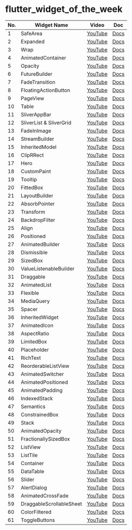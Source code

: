 # flutter_widget_of_the_week

<!-- VSCodeの拡張機能で整形 Option + Shift + F -->
| No. | Widget Name              | Video                                                  | Doc                                                                                 |
| --- | ------------------------ | ------------------------------------------------------ | ----------------------------------------------------------------------------------- |
| 1   | SafeArea                 | [YouTube](https://www.youtube.com/watch?v=lkF0TQJO0bA) | [Docs](https://api.flutter.dev/flutter/widgets/SafeArea-class.html)                 |
| 2   | Expanded                 | [YouTube](https://www.youtube.com/watch?v=_rnZaagadyo) | [Docs](https://api.flutter.dev/flutter/widgets/Expanded-class.html)                 |
| 3   | Wrap                     | [YouTube](https://www.youtube.com/watch?v=z5iw2SeFx2M) | [Docs](https://api.flutter.dev/flutter/widgets/Wrap-class.html)                     |
| 4   | AnimatedContainer        | [YouTube](https://www.youtube.com/watch?v=yI-8QHpGIP4) | [Docs](https://api.flutter.dev/flutter/widgets/AnimatedContainer-class.html)        |
| 5   | Opacity                  | [YouTube](https://www.youtube.com/watch?v=9hltevOHQBw) | [Docs](https://api.flutter.dev/flutter/widgets/Opacity-class.html)                  |
| 6   | FutureBuilder            | [YouTube](https://www.youtube.com/watch?v=ek8ZPdWj4Qo) | [Docs](https://api.flutter.dev/flutter/widgets/FutureBuilder-class.html)            |
| 7   | FadeTransition           | [YouTube](https://www.youtube.com/watch?v=rLwWVbv3xDQ) | [Docs](https://api.flutter.dev/flutter/widgets/FadeTransition-class.html)           |
| 8   | FloatingActionButton     | [YouTube](https://www.youtube.com/watch?v=2uaoEDOgk_I) | [Docs](https://api.flutter.dev/flutter/material/FloatingActionButton-class.html)    |
| 9   | PageView                 | [YouTube](https://www.youtube.com/watch?v=J1gE9xvph-A) | [Docs](https://api.flutter.dev/flutter/widgets/PageView-class.html)                 |
| 10  | Table                    | [YouTube](https://www.youtube.com/watch?v=_lbE0wsVZSw) | [Docs](https://api.flutter.dev/flutter/widgets/Table-class.html)                    |
| 11  | SliverAppBar             | [YouTube](https://www.youtube.com/watch?v=R9C5KMJKluE) | [Docs](https://api.flutter.dev/flutter/material/SliverAppBar-class.html)            |
| 12  | SliverList & SliverGrid  | [YouTube](https://www.youtube.com/watch?v=ORiTTaVY6mM) | [Docs](https://api.flutter.dev/flutter/widgets/SliverList-class.html)               |
| 13  | FadeInImage              | [YouTube](https://www.youtube.com/watch?v=pK738Pg9cxc) | [Docs](https://api.flutter.dev/flutter/widgets/FadeInImage-class.html)              |
| 14  | StreamBuilder            | [YouTube](https://www.youtube.com/watch?v=MkKEWHfy99Y) | [Docs](https://api.flutter.dev/flutter/widgets/StreamBuilder-class.html)            |
| 15  | InheritedModel           | [YouTube](https://www.youtube.com/watch?v=ml5uefGgkaA) | [Docs](https://api.flutter.dev/flutter/widgets/InheritedModel-class.html)           |
| 16  | ClipRRect                | [YouTube](https://www.youtube.com/watch?v=eI43jkQkrvs) | [Docs](https://api.flutter.dev/flutter/widgets/ClipRRect-class.html)                |
| 17  | Hero                     | [YouTube](https://www.youtube.com/watch?v=Be9UH1kXFDw) | [Docs](https://api.flutter.dev/flutter/widgets/Hero-class.html)                     |
| 18  | CustomPaint              | [YouTube](https://www.youtube.com/watch?v=kp14Y4uHpHs) | [Docs](https://api.flutter.dev/flutter/widgets/CustomPaint-class.html)              |
| 19  | Tooltip                  | [YouTube](https://www.youtube.com/watch?v=EeEfD5fI-5Q) | [Docs](https://api.flutter.dev/flutter/material/Tooltip-class.html)                 |
| 20  | FittedBox                | [YouTube](https://www.youtube.com/watch?v=T4Uehk3_wlY) | [Docs](https://api.flutter.dev/flutter/widgets/FittedBox-class.html)                |
| 21  | LayoutBuilder            | [YouTube](https://www.youtube.com/watch?v=IYDVcriKjsw) | [Docs](https://api.flutter.dev/flutter/widgets/LayoutBuilder-class.html)            |
| 22  | AbsorbPointer            | [YouTube](https://www.youtube.com/watch?v=65HoWqBboI8) | [Docs](https://api.flutter.dev/flutter/widgets/AbsorbPointer-class.html)            |
| 23  | Transform                | [YouTube](https://www.youtube.com/watch?v=9z_YNlRlWfA) | [Docs](https://api.flutter.dev/flutter/widgets/Transform-class.html)                |
| 24  | BackdropFilter           | [YouTube](https://www.youtube.com/watch?v=dYRs7Q1vfYI) | [Docs](https://api.flutter.dev/flutter/widgets/BackdropFilter-class.html)           |
| 25  | Align                    | [YouTube](https://www.youtube.com/watch?v=g2E7yl3MwMk) | [Docs](https://api.flutter.dev/flutter/widgets/Align-class.html)                    |
| 26  | Positioned               | [YouTube](https://www.youtube.com/watch?v=EgtPleVwxBQ) | [Docs](https://api.flutter.dev/flutter/widgets/Positioned-class.html)               |
| 27  | AnimatedBuilder          | [YouTube](https://www.youtube.com/watch?v=N-RiyZlv8v8) | [Docs](https://api.flutter.dev/flutter/widgets/AnimatedBuilder-class.html)          |
| 28  | Dismissible              | [YouTube](https://www.youtube.com/watch?v=iEMgjrfuc58) | [Docs](https://api.flutter.dev/flutter/widgets/Dismissible-class.html)              |
| 29  | SizedBox                 | [YouTube](https://www.youtube.com/watch?v=EHPu_DzRfqA) | [Docs](https://api.flutter.dev/flutter/widgets/SizedBox-class.html)                 |
| 30  | ValueListenableBuilder   | [YouTube](https://www.youtube.com/watch?v=s-ZG-jS5QHQ) | [Docs](https://api.flutter.dev/flutter/widgets/ValueListenableBuilder-class.html)   |
| 31  | Draggable                | [YouTube](https://www.youtube.com/watch?v=QzA4c4QHZCY) | [Docs](https://api.flutter.dev/flutter/widgets/Draggable-class.html)                |
| 32  | AnimatedList             | [YouTube](https://www.youtube.com/watch?v=ZtfItHwFlZ8) | [Docs](https://api.flutter.dev/flutter/widgets/AnimatedList-class.html)             |
| 33  | Flexible                 | [YouTube](https://www.youtube.com/watch?v=CI7x0mAZiY0) | [Docs](https://api.flutter.dev/flutter/widgets/Flexible-class.html)                 |
| 34  | MediaQuery               | [YouTube](https://www.youtube.com/watch?v=A3WrA4zAaPw) | [Docs](https://api.flutter.dev/flutter/widgets/MediaQuery-class.html)               |
| 35  | Spacer                   | [YouTube](https://www.youtube.com/watch?v=7FJgd7QN1zI) | [Docs](https://api.flutter.dev/flutter/widgets/Spacer-class.html)                   |
| 36  | InheritedWidget          | [YouTube](https://www.youtube.com/watch?v=1t-8rBCGBYw) | [Docs](https://api.flutter.dev/flutter/widgets/InheritedWidget-class.html)          |
| 37  | AnimatedIcon             | [YouTube](https://www.youtube.com/watch?v=pJcbh8pbvJs) | [Docs](https://api.flutter.dev/flutter/material/AnimatedIcon-class.html)            |
| 38  | AspectRatio              | [YouTube](https://www.youtube.com/watch?v=XcnP3_mO_Ms) | [Docs](https://api.flutter.dev/flutter/widgets/AspectRatio-class.html)              |
| 39  | LimitedBox               | [YouTube](https://www.youtube.com/watch?v=uVki2CIzBTs) | [Docs](https://api.flutter.dev/flutter/widgets/LimitedBox-class.html)               |
| 40  | Placeholder              | [YouTube](https://www.youtube.com/watch?v=LPe56fezmoo) | [Docs](https://api.flutter.dev/flutter/widgets/Placeholder-class.html)              |
| 41  | RichText                 | [YouTube](https://www.youtube.com/watch?v=rykDVh-QFfw) | [Docs](https://api.flutter.dev/flutter/widgets/RichText-class.html)                 |
| 42  | ReorderableListView      | [YouTube](https://www.youtube.com/watch?v=3fB1mxOsqJE) | [Docs](https://api.flutter.dev/flutter/material/ReorderableListView-class.html)     |
| 43  | AnimatedSwitcher         | [YouTube](https://www.youtube.com/watch?v=2W7POjFb88g) | [Docs](https://api.flutter.dev/flutter/widgets/AnimatedSwitcher-class.html)         |
| 44  | AnimatedPositioned       | [YouTube](https://www.youtube.com/watch?v=hC3s2YdtWt8) | [Docs](https://api.flutter.dev/flutter/widgets/AnimatedPositioned-class.html)       |
| 45  | AnimatedPadding          | [YouTube](https://www.youtube.com/watch?v=PY2m0fhGNz4) | [Docs](https://api.flutter.dev/flutter/widgets/AnimatedPadding-class.html)          |
| 46  | IndexedStack             | [YouTube](https://www.youtube.com/watch?v=_O0PPD1Xfbk) | [Docs](https://api.flutter.dev/flutter/widgets/IndexedStack-class.html)             |
| 47  | Semantics                | [YouTube](https://www.youtube.com/watch?v=NvtMt_DtFrQ) | [Docs](https://api.flutter.dev/flutter/widgets/Semantics-class.html)                |
| 48  | ConstrainedBox           | [YouTube](https://www.youtube.com/watch?v=o2KveVr7adg) | [Docs](https://api.flutter.dev/flutter/widgets/ConstrainedBox-class.html)           |
| 49  | Stack                    | [YouTube](https://www.youtube.com/watch?v=o2KveVr7adg) | [Docs](https://api.flutter.dev/flutter/widgets/Stack-class.html)                    |
| 50  | AnimatedOpacity          | [YouTube](https://www.youtube.com/watch?v=QZAvjqOqiLY) | [Docs](https://api.flutter.dev/flutter/widgets/AnimatedOpacity-class.html)          |
| 51  | FractionallySizedBox     | [YouTube](https://www.youtube.com/watch?v=PEsY654EGZ0) | [Docs](https://api.flutter.dev/flutter/widgets/FractionallySizedBox-class.html)     |
| 52  | ListView                 | [YouTube](https://www.youtube.com/watch?v=KJpkjHGiI5A) | [Docs](https://api.flutter.dev/flutter/widgets/ListView-class.html)                 |
| 53  | ListTile                 | [YouTube](https://www.youtube.com/watch?v=l8dj0yPBvgQ) | [Docs](https://api.flutter.dev/flutter/material/ListTile-class.html)                |
| 54  | Container                | [YouTube](https://www.youtube.com/watch?v=c1xLMaTUWCY) | [Docs](https://api.flutter.dev/flutter/widgets/Container-class.html)                |
| 55  | DataTable                | [YouTube](https://www.youtube.com/watch?v=ktTajqbhIcY) | [Docs](https://api.flutter.dev/flutter/material/DataTable-class.html)               |
| 56  | Slider                   | [YouTube](https://www.youtube.com/watch?v=ufb4gIPDmEs) | [Docs](https://api.flutter.dev/flutter/material/Slider-class.html)                  |
| 57  | AlertDialog              | [YouTube](https://www.youtube.com/watch?v=75CsnyRXf5I) | [Docs](https://api.flutter.dev/flutter/material/AlertDialog-class.html)             |
| 58  | AnimatedCrossFade        | [YouTube](https://www.youtube.com/watch?v=PGK2UUAyE54) | [Docs](https://api.flutter.dev/flutter/widgets/AnimatedCrossFade-class.html)        |
| 59  | DraggableScrollableSheet | [YouTube](https://www.youtube.com/watch?v=Hgw819mL_78) | [Docs](https://api.flutter.dev/flutter/widgets/DraggableScrollableSheet-class.html) |
| 60  | ColorFiltered            | [YouTube](https://www.youtube.com/watch?v=F7Cll22Dno8) | [Docs](https://api.flutter.dev/flutter/widgets/ColorFiltered-class.html)            |
| 61  | ToggleButtons            | [YouTube](https://www.youtube.com/watch?v=kVEguaQWGAY) | [Docs](https://api.flutter.dev/flutter/material/ToggleButtons-class.html)           |

<!-- | AAA | AAA         | YouTube                                                | Docs                                                                | -->